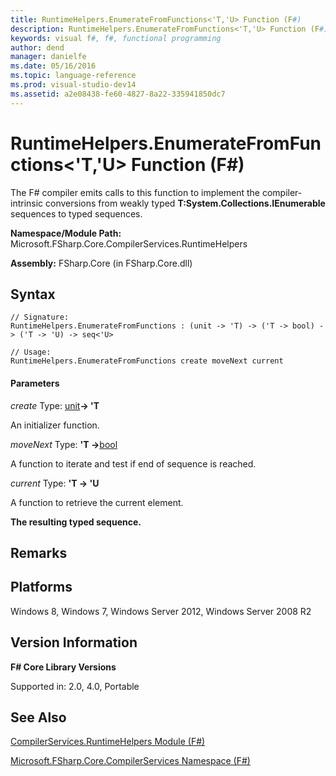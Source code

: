 ```yaml
---
title: RuntimeHelpers.EnumerateFromFunctions<'T,'U> Function (F#)
description: RuntimeHelpers.EnumerateFromFunctions<'T,'U> Function (F#)
keywords: visual f#, f#, functional programming
author: dend
manager: danielfe
ms.date: 05/16/2016
ms.topic: language-reference
ms.prod: visual-studio-dev14
ms.assetid: a2e08438-fe60-4827-8a22-335941850dc7 
---
```


# RuntimeHelpers.EnumerateFromFunctions<'T,'U> Function (F#)

The F# compiler emits calls to this function to implement the compiler-intrinsic conversions from weakly typed **T:System.Collections.IEnumerable** sequences to typed sequences.

**Namespace/Module Path:** Microsoft.FSharp.Core.CompilerServices.RuntimeHelpers

**Assembly:** FSharp.Core (in FSharp.Core.dll)


## Syntax

```
// Signature:
RuntimeHelpers.EnumerateFromFunctions : (unit -> 'T) -> ('T -> bool) -> ('T -> 'U) -> seq<'U>

// Usage:
RuntimeHelpers.EnumerateFromFunctions create moveNext current
```

#### Parameters
*create*
Type: [unit](http://msdn.microsoft.com/en-us/library/00b837c2-6c8a-483a-87d3-0479c64037a7)**-&gt; 'T**


An initializer function.


*moveNext*
Type: **'T -&gt;**[bool](http://msdn.microsoft.com/en-us/library/89c0cf9c-49ce-4207-a3be-555851a67dd5)


A function to iterate and test if end of sequence is reached.


*current*
Type: **'T -&gt; 'U**


A function to retrieve the current element.



**The resulting typed sequence.**
## Remarks

## Platforms
Windows 8, Windows 7, Windows Server 2012, Windows Server 2008 R2


## Version Information
**F# Core Library Versions**

Supported in: 2.0, 4.0, Portable




## See Also
[CompilerServices.RuntimeHelpers Module &#40;F&#35;&#41;](CompilerServices.RuntimeHelpers-Module-%5BFSharp%5D.md)

[Microsoft.FSharp.Core.CompilerServices Namespace &#40;F&#35;&#41;](Microsoft.FSharp.Core.CompilerServices-Namespace-%5BFSharp%5D.md)

